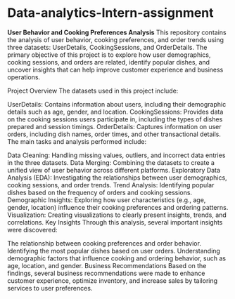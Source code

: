 # Data-analytics-Intern-assignment
**User Behavior and Cooking Preferences Analysis**
This repository contains the analysis of user behavior, cooking preferences, and order trends using three datasets: UserDetails, CookingSessions, and OrderDetails. The primary objective of this project is to explore how user demographics, cooking sessions, and orders are related, identify popular dishes, and uncover insights that can help improve customer experience and business operations.

Project Overview
The datasets used in this project include:

UserDetails: Contains information about users, including their demographic details such as age, gender, and location.
CookingSessions: Provides data on the cooking sessions users participate in, including the types of dishes prepared and session timings.
OrderDetails: Captures information on user orders, including dish names, order times, and other transactional details.
The main tasks and analysis performed include:

Data Cleaning: Handling missing values, outliers, and incorrect data entries in the three datasets.
Data Merging: Combining the datasets to create a unified view of user behavior across different platforms.
Exploratory Data Analysis (EDA): Investigating the relationships between user demographics, cooking sessions, and order trends.
Trend Analysis: Identifying popular dishes based on the frequency of orders and cooking sessions.
Demographic Insights: Exploring how user characteristics (e.g., age, gender, location) influence their cooking preferences and ordering patterns.
Visualization: Creating visualizations to clearly present insights, trends, and correlations.
Key Insights
Through this analysis, several important insights were discovered:

The relationship between cooking preferences and order behavior.
Identifying the most popular dishes based on user orders.
Understanding demographic factors that influence cooking and ordering behavior, such as age, location, and gender.
Business Recommendations
Based on the findings, several business recommendations were made to enhance customer experience, optimize inventory, and increase sales by tailoring services to user preferences.
